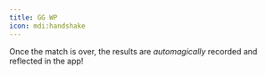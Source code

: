 ```yaml
---
title: GG WP
icon: mdi:handshake
---
```


Once the match is over, the results are _automagically_ recorded and reflected in the app!

